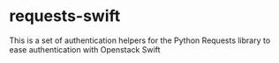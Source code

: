 requests-swift
==============

This is a set of authentication helpers for the Python Requests library to ease authentication with Openstack Swift
